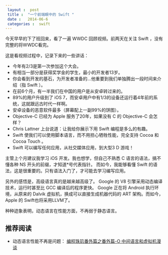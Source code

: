 ```yaml
---
 layout :  post 
 title :  "一个前端眼中的 Swift "
 date :   2014-06-6
 categories :  swift
---
```


今天早早的下了班回来，看了一遍 WWDC 回顾视频。前两天在关注 Swift ，没有完整的将WWDC看完。

这是看视频过程中，记录下来的一些讲话：

*  今年有2/3是第一次参加这个大会。
* 有相当一部分是获得奖学金的学生，最小的开发者13岁。
* 你会看到开发的基石，为开发者准备的…他重要到我们单独腾出一段时间来介绍（指 Swift ）。
* 在前6个月，有一半我们在中国的用户是从安卓转过来的。
* 89%的用户升级到了 iOS  7，而安卓用户中有1/3的设备还运行着4年前的系统，这就跟远古时代一样啊。
* 安卓设备的恶意软件最多（屏幕配上一副99%的饼图）。
* Objective-C 已经为 Apple 服务了20年，如果没有 C 的 Objective-C 会怎样？
* Chris   Lattner 上台说道：让我给你展示下用 Swift 编程是多么的有趣。
* Swift 使我们可以使用脚本语言，而不用担心牺牲性能，完全支持 Cocoa 和 Cocoa   Touch 。
* Swift 可以编写任何应用，从社交媒体应用，到大型3 D 游戏！

主管上个月建议我学习 iOS 开发。我也想学，但自己不熟悉 C 语言的语法，搞不懂各种 NS 开头的前缀，才知道*号代表指针。
而如今，我能够看懂 Swift 的语法，这是很重要的。只有语法入门了，才可能去学习编写应用。

另外的感悟是，高级语言真的是越来越高级了。 Google 的 V8 引擎采用动态编译技术，运行时甚至比 GCC 编译后的程序更快。
 Google 正在将 Android  执行环境，从原来的  Dalvik  虚拟机，换成可以直接生成机器代码的  ART  架构。而如今，Apple 的 Swift也将采用LLVM了。

种种迹象表明，动态语言在性能方面，不再弱于静态语言。

## 推荐阅读

* 动态语言性能不再是问题： [编程珠玑番外篇之番外篇-O 中间语言和虚拟机漫谈](http://blog.youxu.info/2014/05/11/language-and-vm/)
